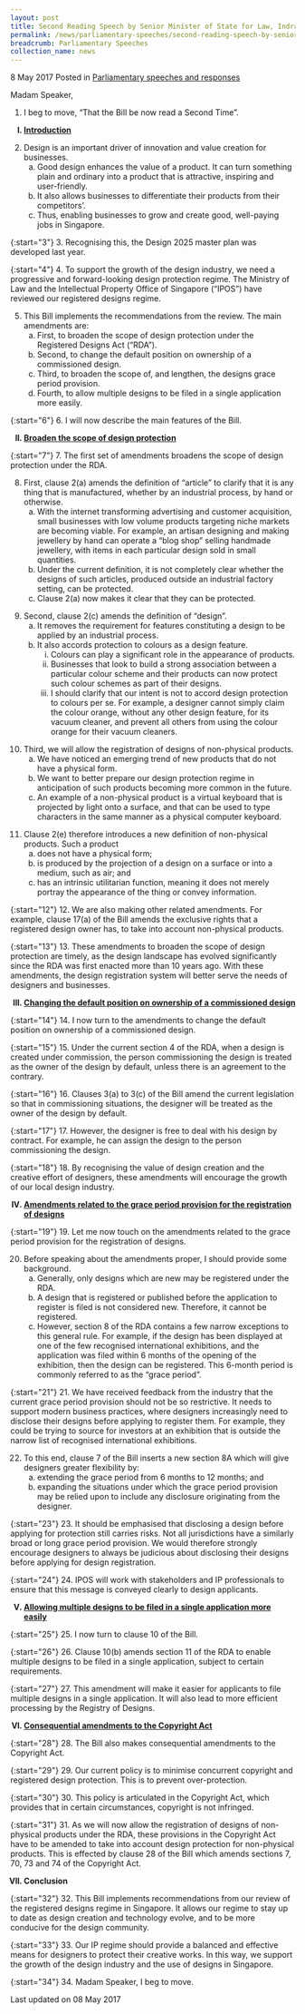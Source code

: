 ```yaml
---
layout: post
title: Second Reading Speech by Senior Minister of State for Law, Indranee Rajah SC, on the Registered Designs (Amendment) Bill
permalink: /news/parliamentary-speeches/second-reading-speech-by-senior-minister-of-state-for-law--indra6
breadcrumb: Parliamentary Speeches
collection_name: news
---
```


8 May 2017 Posted in [Parliamentary speeches and responses](/news/parliamentary-speeches)

Madam Speaker,

1. I beg to move, “That the Bill be now read a Second Time”.

<ol style="list-style-type: upper-roman; font-weight:bold;">
<li><u>Introduction</u></li>
</ol>


<ol start="2">
<li>Design is an important driver of innovation and value creation for businesses.

<ol style="list-style-type: lower-alpha">
<li>Good design enhances the value of a product. It can turn something plain and ordinary into a product that is attractive, inspiring and user-friendly.</li>
<li>It also allows businesses to differentiate their products from their competitors’. </li>
<li>Thus, enabling businesses to grow and create good, well-paying jobs in Singapore.</li>
</ol>

</li>
</ol>


{:start="3"}
3. Recognising this, the Design 2025 master plan was developed last year.

{:start="4"}
4. To support the growth of the design industry, we need a progressive and forward-looking design protection regime. The Ministry of Law and the Intellectual Property Office of Singapore (“IPOS”) have reviewed our registered designs regime.

<ol start="5">
<li>This Bill implements the recommendations from the review. The main amendments are:
<ol style="list-style-type: lower-alpha">
<li> First, to broaden the scope of design protection under the Registered Designs Act (“RDA”). </li>
<li> Second, to change the default position on ownership of a commissioned design. </li>
<li>Third, to broaden the scope of, and lengthen, the designs grace period provision. </li>
<li>Fourth, to allow multiple designs to be filed in a single application more easily.</li>
</ol>
</li>
</ol>

{:start="6"}
6. I will now describe the main features of the Bill.


<ol start="2" style="list-style-type: upper-roman; font-weight:bold">
<li><u>Broaden the scope of design protection</u> </li>
</ol>

{:start="7"}
7. The first set of amendments broadens the scope of design protection under the RDA.


<ol start="8">
<li>First, clause 2(a) amends the definition of “article” to clarify that it is any thing that is manufactured, whether by an industrial process, by hand or otherwise.

<ol style="list-style-type: lower-alpha">
<li>With the internet transforming advertising and customer acquisition, small businesses with low volume products targeting niche markets are becoming viable. For example, an artisan designing and making jewellery by hand can operate a “blog shop” selling handmade jewellery, with items in each particular design sold in small quantities. </li>
<li>Under the current definition, it is not completely clear whether the designs of such articles, produced outside an industrial factory setting, can be protected. </li>
<li>Clause 2(a) now makes it clear that they can be protected. </li>
</ol>

</li>
</ol>

<ol start="9">
<li>Second, clause 2(c) amends the definition of “design”.

<ol style="list-style-type: lower-alpha">
<li>It removes the requirement for features constituting a design to be applied by an industrial process.</li>
<li> It also accords protection to colours as a design feature.

<ol style="list-style-type: lower-roman">
<li>Colours can play a significant role in the appearance of products.</li>
<li>Businesses that look to build a strong association between a particular colour scheme and their products can now protect such colour schemes as part of their designs.</li>
<li>I should clarify that our intent is not to accord design protection to colours per se. For example, a designer cannot simply claim the colour orange, without any other design feature, for its vacuum cleaner, and prevent all others from using the colour orange for their vacuum cleaners.</li>
</ol>

</li>
</ol>

</li>
</ol>

<ol start="10">
<li>Third, we will allow the registration of designs of non-physical products.

<ol style="list-style-type: lower-alpha">
<li>We have noticed an emerging trend of new products that do not have a physical form.</li>
<li>We want to better prepare our design protection regime in anticipation of such products becoming more common in the future.</li>
<li> An example of a non-physical product is a virtual keyboard that is projected by light onto a surface, and that can be used to type characters in the same manner as a physical computer keyboard.</li>
</ol>

</li>
</ol>

<ol start="11">
<li>Clause 2(e) therefore introduces a new definition of non-physical products. Such a product

<ol style="list-style-type: lower-alpha">
<li>does not have a physical form;</li>
<li>is produced by the projection of a design on a surface or into a medium, such as air; and</li>
<li>has an intrinsic utilitarian function, meaning it does not merely portray the appearance of the thing or convey information.</li>
</ol>
</li>
</ol>

{:start="12"}
12. We are also making other related amendments. For example, clause 17(a) of the Bill amends the exclusive rights that a registered design owner has, to take into account non-physical products.

{:start="13"}
13. These amendments to broaden the scope of design protection are timely, as the design landscape has evolved significantly since the RDA was first enacted more than 10 years ago. With these amendments, the design registration system will better serve the needs of designers and businesses.

<ol start="3" style="list-style-type: upper-roman; font-weight:bold;">
<li><u>Changing the default position on ownership of a commissioned design</u></li>
</ol>

{:start="14"}
14. I now turn to the amendments to change the default position on ownership of a commissioned design.

{:start="15"}
15. Under the current section 4 of the RDA, when a design is created under commission, the person commissioning the design is treated as the owner of the design by default, unless there is an agreement to the contrary.

{:start="16"}
16. Clauses 3(a) to 3(c) of the Bill amend the current legislation so that in commissioning situations, the designer will be treated as the owner of the design by default.

{:start="17"}
17. However, the designer is free to deal with his design by contract. For example, he can assign the design to the person commissioning the design.

{:start="18"}
18. By recognising the value of design creation and the creative effort of designers, these amendments will encourage the growth of our local design industry.

<ol start="4" style="list-style-type: upper-roman; font-weight:bold;">
<li><u>Amendments related to the grace period provision for the registration of designs </u></li>
</ol>


{:start="19"}
19. Let me now touch on the amendments related to the grace period provision for the registration of designs.


<ol start="20">
<li>Before speaking about the amendments proper, I should provide some background.

<ol style="list-style-type: lower-alpha">
<li>Generally, only designs which are new may be registered under the RDA. </li>
<li> A design that is registered or published before the application to register is filed is not considered new. Therefore, it cannot be registered. </li>
<li>However, section 8 of the RDA contains a few narrow exceptions to this general rule. For example, if the design has been displayed at one of the few recognised international exhibitions, and the application was filed within 6 months of the opening of the exhibition, then the design can be registered. This 6-month period is commonly referred to as the “grace period”. </li>
</ol>

</li>
</ol>

{:start="21"}
21. We have received feedback from the industry that the current grace period provision should not be so restrictive. It needs to support modern business practices, where designers increasingly need to disclose their designs before applying to register them. For example, they could be trying to source for investors at an exhibition that is outside the narrow list of recognised international exhibitions.


<ol start="22">
<li>To this end, clause 7 of the Bill inserts a new section 8A which will give designers greater flexibility by:

<ol style="list-style-type: lower-alpha">
<li>extending the grace period from 6 months to 12 months; and</li>
<li> expanding the situations under which the grace period provision may be relied upon to include any disclosure originating from the designer.</li>
</ol>
</li>
</ol>

{:start="23"}
23. It should be emphasised that disclosing a design before applying for protection still carries risks. Not all jurisdictions have a similarly broad or long grace period provision. We would therefore strongly encourage designers to always be judicious about disclosing their designs before applying for design registration.

{:start="24"}
24. IPOS will work with stakeholders and IP professionals to ensure that this message is conveyed clearly to design applicants.

<ol start="5" style="list-style-type: upper-roman; font-weight:bold;">
<li><u>Allowing multiple designs to be filed in a single application more easily </u></li>
</ol>

{:start="25"}
25. I now turn to clause 10 of the Bill.

{:start="26"}
26. Clause 10(b) amends section 11 of the RDA to enable multiple designs to be filed in a single application, subject to certain requirements.

{:start="27"}
27. This amendment will make it easier for applicants to file multiple designs in a single application. It will also lead to more efficient processing by the Registry of Designs.


<ol start="6" style="list-style-type: upper-roman; font-weight:bold;">
<li><u>Consequential amendments to the Copyright Act </u></li>
</ol>

{:start="28"}
28. The Bill also makes consequential amendments to the Copyright Act.

{:start="29"}
29. Our current policy is to minimise concurrent copyright and registered design protection. This is to prevent over-protection.

{:start="30"}
30. This policy is articulated in the Copyright Act, which provides that in certain circumstances, copyright is not infringed.

{:start="31"}
31. As we will now allow the registration of designs of non-physical products under the RDA, these provisions in the Copyright Act have to be amended to take into account design protection for non-physical products. This is effected by clause 28 of the Bill which amends sections 7, 70, 73 and 74 of the Copyright Act.

<ol start="7" style="list-style-type: upper-roman; font-weight:bold;">
<li>Conclusion</li>
</ol>

{:start="32"}
32. This Bill implements recommendations from our review of the registered designs regime in Singapore. It allows our regime to stay up to date as design creation and technology evolve, and to be more conducive for the design community.

{:start="33"}
33. Our IP regime should provide a balanced and effective means for designers to protect their creative works. In this way, we support the growth of the design industry and the use of designs in Singapore.

{:start="34"}
34. Madam Speaker, I beg to move.

<p class="right-side-updated">Last updated on 08 May 2017</p>
